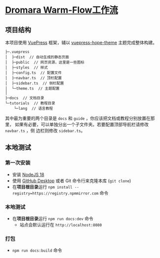 # [Dromara Warm-Flow工作流]()
 
## 项目结构

本项目使用 [VuePress](https://vuepress.vuejs.org/zh/) 框架，辅以
[vuepress-hope-theme](https://theme-hope.vuejs.press/zh/) 主题完成整体构建。

```tree
├─.vuepress
│  ├─dist  // 自动生成的静态页面
│  ├─public  // 网页资源，这里是一些图标
│  ├─styles  // 样式
│  ├─config.ts  // 配置文件
│  ├─navbar.ts  // 顶栏配置
│  ├─sidebar.ts  // 侧栏配置
│  └─theme.ts  // 主题配置
│
├─docs  // 文档目录
└─tutorials  // 教程目录
    └─lang  // 语言教程
```

其中最为重要的两个目录是 `docs` 和 `guide` ，你应该把文档或教程分别放置在那里，
如果有必要，可以单独分出一个子文件夹。若要配置顶部导航栏请修改 `navbar.ts` ，侧
边栏则修改 `sidebar.ts`。

## 本地测试

### 第一次安装

- 安装 [NodeJS 18](https://nodejs.org/en/download/)
- 使用 [GitHub Desktop](https://desktop.github.com/) 或者 Git 命令行来克隆本库 (`git clone`)
- 在**项目根目录**运行 `npm install --registry=https://registry.npmmirror.com` 命令

### 本地测试

- 在**项目根目录**运行 `npm run docs:dev` 命令
  - 站点会默认运行在 `http://localhost:8080` 

### 打包
-  `npm run docs:build` 命令
